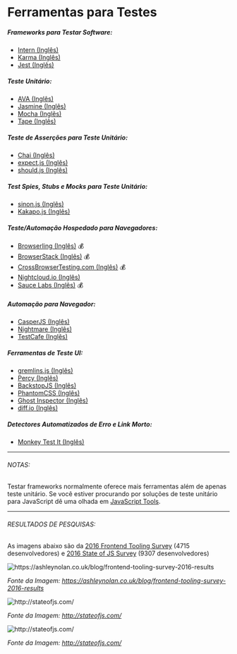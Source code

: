 # Ferramentas para Testes

##### Frameworks para Testar Software:

* [Intern (Inglês)](https://theintern.github.io/)
* [Karma (Inglês)](http://karma-runner.github.io/1.0/index.html)
* [Jest (Inglês)](http://facebook.github.io/jest/)

##### Teste Unitário:

* [AVA (Inglês)](https://github.com/avajs/ava)
* [Jasmine (Inglês)](http://jasmine.github.io/)
* [Mocha (Inglês)](http://mochajs.org/)
* [Tape (Inglês)](https://github.com/substack/tape)

##### Teste de Asserções para Teste Unitário:

* [Chai (Inglês)](http://chaijs.com/)
* [expect.js (Inglês)](https://github.com/Automattic/expect.js)
* [should.js (Inglês)](http://shouldjs.github.io/)

##### Test Spies, Stubs e Mocks para Teste Unitário:

* [sinon.js (Inglês)](http://sinonjs.org/)
* [Kakapo.js (Inglês)](http://devlucky.github.io/kakapo-js)

##### Teste/Automação Hospedado para Navegadores:

* [Browserling (Inglês)](https://www.browserling.com/) :moneybag:
* [BrowserStack (Inglês)](https://www.browserstack.com) :moneybag:
* [CrossBrowserTesting.com (Inglês)](http://crossbrowsertesting.com/) :moneybag:
* [Nightcloud.io (Inglês)](http://nightcloud.io/)
* [Sauce Labs (Inglês)](https://saucelabs.com/) :moneybag:

##### Automação para Navegador:

* [CasperJS (Inglês)](http://casperjs.org/)
* [Nightmare (Inglês)](https://github.com/segmentio/nightmare)
* [TestCafe (Inglês)](https://github.com/DevExpress/testcafe)

##### Ferramentas de Teste UI:

* [gremlins.js (Inglês)](https://github.com/marmelab/gremlins.js)
* [Percy (Inglês)](https://percy.io)
* [BackstopJS (Inglês)](https://github.com/garris/BackstopJS)
* [PhantomCSS (Inglês)](https://github.com/Huddle/PhantomCSS)
* [Ghost Inspector (Inglês)](https://ghostinspector.com/)
* [diff.io (Inglês)](https://diff.io/)

##### Detectores Automatizados de Erro e Link Morto:
* [Monkey Test It (Inglês)](https://monkeytest.it/)

***

###### NOTAS:

Testar frameworks normalmente oferece mais ferramentas além de apenas teste unitário. Se você estiver procurando por soluções de teste unitário para JavaScript dê uma olhada em [JavaScript Tools](https://frontendmasters.gitbooks.io/front-end-handbook-2017/content/tools/js.html).

***

###### RESULTADOS DE PESQUISAS:

As imagens abaixo são da [2016 Frontend Tooling Survey](https://ashleynolan.co.uk/blog/frontend-tooling-survey-2016-results) (4715 desenvolvedores) e [2016 State of JS Survey](http://stateofjs.com/) (9307 desenvolvedores)

![](../images/q18.jpg "https://ashleynolan.co.uk/blog/frontend-tooling-survey-2016-results")

<cite>Fonte da Imagem: <a href="https://ashleynolan.co.uk/blog/frontend-tooling-survey-2016-results">https://ashleynolan.co.uk/blog/frontend-tooling-survey-2016-results</a></cite>

![](../images/test1.png "http://stateofjs.com/")

<cite>Fonte da Imagem: <a href="http://stateofjs.com/">http://stateofjs.com/</a></cite>

![](../images/test2.png "http://stateofjs.com/")

<cite>Fonte da Imagem: <a href="http://stateofjs.com/">http://stateofjs.com/</a></cite>
